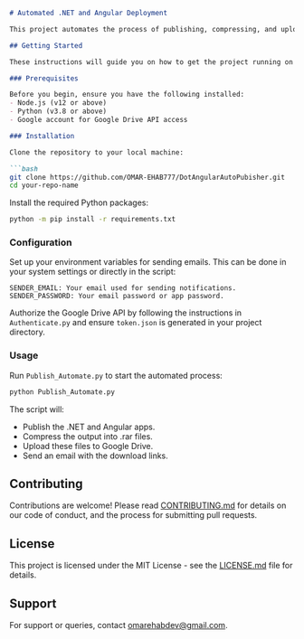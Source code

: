 ```markdown
# Automated .NET and Angular Deployment

This project automates the process of publishing, compressing, and uploading .NET and Angular applications to Google Drive, and then notifies users via email with download links. It's designed to streamline the deployment workflow for .NET backend and Angular frontend applications.

## Getting Started

These instructions will guide you on how to get the project running on your local machine for development and testing purposes.

### Prerequisites

Before you begin, ensure you have the following installed:
- Node.js (v12 or above)
- Python (v3.8 or above)
- Google account for Google Drive API access

### Installation

Clone the repository to your local machine:

```bash
git clone https://github.com/OMAR-EHAB777/DotAngularAutoPubisher.git
cd your-repo-name
```

Install the required Python packages:

```bash
python -m pip install -r requirements.txt
```

### Configuration

Set up your environment variables for sending emails. This can be done in your system settings or directly in the script:

```plaintext
SENDER_EMAIL: Your email used for sending notifications.
SENDER_PASSWORD: Your email password or app password.
```

Authorize the Google Drive API by following the instructions in `Authenticate.py` and ensure `token.json` is generated in your project directory.

### Usage

Run `Publish_Automate.py` to start the automated process:

```bash
python Publish_Automate.py
```

The script will:
- Publish the .NET and Angular apps.
- Compress the output into .rar files.
- Upload these files to Google Drive.
- Send an email with the download links.

## Contributing

Contributions are welcome! Please read [CONTRIBUTING.md](link-to-contributing-guide) for details on our code of conduct, and the process for submitting pull requests.

## License

This project is licensed under the MIT License - see the [LICENSE.md](LICENSE.md) file for details.

## Support

For support or queries, contact [omarehabdev@gmail.com](mailto:your-email@example.com).
```